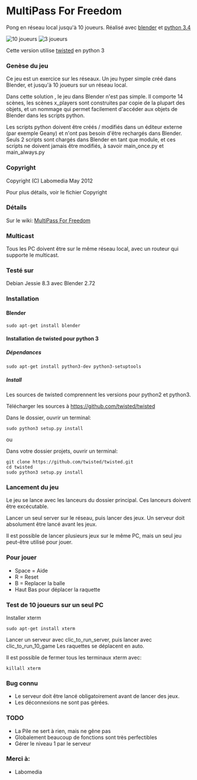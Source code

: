 # MultiPass For Freedom

Pong en réseau local jusqu'à 10 joueurs. Réalisé avec [blender](https://www.blender.org/) et [python 3.4](https://www.python.org/)

![10 joueurs](https://github.com/sergeLabo/mpff/blob/master/doc/mpff_10.png)
![3 joueurs](https://github.com/sergeLabo/mpff/blob/master/doc/mpff_02.png)

Cette version utilise [twisted](https://twistedmatrix.com/trac/) en python 3

### Genèse du jeu

Ce jeu est un exercice sur les réseaux. Un jeu hyper simple créé dans Blender, et jusqu'à 10 joueurs sur un réseau local.

Dans cette solution , le jeu dans Blender n'est pas simple. Il comporte 14 scènes, les scènes x_players sont construites par copie de la plupart des objets, et un nommage qui permet facilement d'accéder aux objets de Blender dans les scripts python.

Les scripts python doivent être créés / modifiés dans un éditeur externe (par exemple Geany) et n'ont pas besoin d'être rechargés dans Blender. Seuls 2 scripts sont chargés dans Blender en tant que module, et ces scripts ne doivent jamais être modifiés, à savoir main_once.py et main_always.py

### Copyright

Copyright (C) Labomedia May 2012

Pour plus détails, voir le fichier Copyright

### Détails
Sur le wiki: [MultiPass For Freedom]( https://github.com/sergeLabo/mpff/wiki)

### Multicast

Tous les PC doivent être sur le même réseau local, avec un routeur qui supporte le multicast.

### Testé sur

Debian Jessie 8.3 avec Blender 2.72

### Installation
#### Blender

~~~text
sudo apt-get install blender
~~~

#### Installation de twisted pour python 3
##### Dépendances

~~~text
sudo apt-get install python3-dev python3-setuptools
~~~

##### Install

Les sources de twisted comprennent les versions pour python2 et python3.

Télécharger les sources à https://github.com/twisted/twisted

Dans le dossier, ouvrir un terminal:

~~~text
sudo python3 setup.py install
~~~

ou

Dans votre dossier projets, ouvrir un terminal:

~~~text
git clone https://github.com/twisted/twisted.git
cd twisted
sudo python3 setup.py install
~~~

### Lancement du jeu

Le jeu se lance avec les lanceurs du dossier principal. Ces lanceurs doivent être excécutable.

Lancer un seul server sur le réseau, puis lancer des jeux. Un serveur doit absolument être lancé avant les jeux.

Il est possible de lancer plusieurs jeux sur le même PC, mais un seul jeu peut-être utilisé pour jouer.

### Pour jouer

- Space = Aide
- R = Reset
- B = Replacer la balle
- Haut Bas pour déplacer la raquette

### Test de 10 joueurs sur un seul PC

Installer xterm

~~~text
sudo apt-get install xterm
~~~

Lancer un serveur avec clic_to_run_server, puis lancer avec clic_to_run_10_game
Les raquettes se déplacent en auto.

Il est possible de fermer tous les terminaux xterm avec:

~~~text
killall xterm
~~~

### Bug connu

* Le serveur doit être lancé obligatoirement avant de lancer des jeux.
* Les déconnexions ne sont pas gérées.

### TODO

* La Pile ne sert à rien, mais ne gêne pas
* Globalement beaucoup de fonctions sont très perfectibles
* Gérer le niveau 1 par le serveur

### Merci à:

* Labomedia
